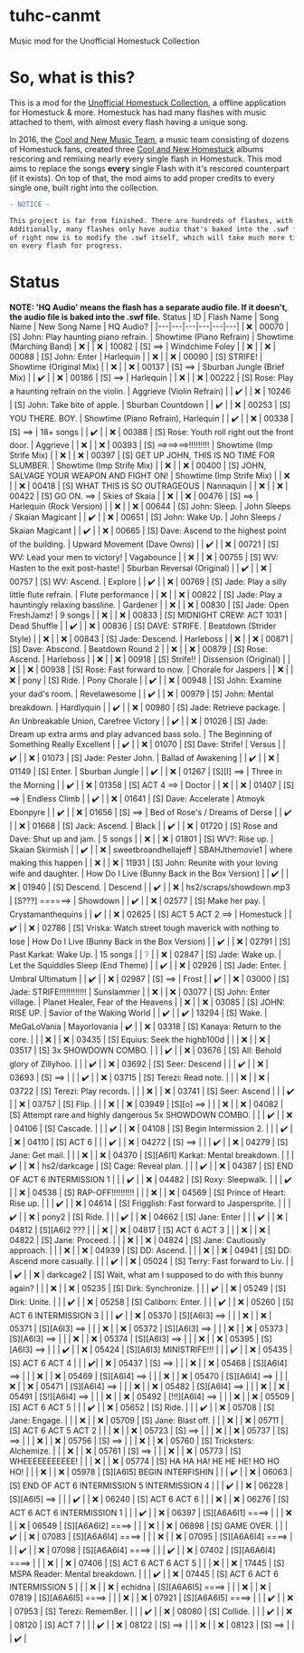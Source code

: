 # tuhc-canmt
 Music mod for the Unofficial Homestuck Collection
 
# So, what is this?
This is a mod for the [Unofficial Homestuck Collection](https://github.com/Bambosh/unofficial-homestuck-collection), a offline application for Homestuck & more. Homestuck has had many flashes with music attached to them, with almost every flash having a unique song.

In 2016, the [Cool and New Music Team](https://coolandnewwebcomic.bandcamp.com/), a music team consisting of dozens of Homestuck fans, created three [Cool and New Homestuck](https://coolandnewwebcomic.bandcamp.com/album/cool-and-new-homestuck) albums rescoring and remixing nearly every single flash in Homestuck. This mod aims to replace the songs **every** single Flash with it's rescored counterpart (if it exists). On top of that, the mod aims to add proper credits to every single one, built right into the collection.

```diff
- NOTICE -

This project is far from finished. There are hundreds of flashes, with some of them having multiple songs at once. 
Additionally, many flashes only have audio that's baked into the .swf file, meaning the only way to replace it as 
of right now is to modify the .swf itself, which will take much more time. Check the chart below for information 
on every flash for progress.
```

# Status
**NOTE: 'HQ Audio' means the flash has a separate audio file. If it doesn't, the audio file is baked into the .swf file.**
Status | ID | Flash Name | Song Name | New Song Name | HQ Audio? |
|---|---|---|---|---|---|
| :x: | 00070 | [S] John: Play haunting piano refrain. | Showtime (Piano Refrain) | Showtime (Marching Band) | :x: |
| :x: | 10082 | [S] ==> | Windchime Foley |  | :x: |
| :x: | 00088 | [S] John: Enter | Harlequin |  | :x: |
| :x: | 00090 | [S] STRIFE! | Showtime (Original Mix) |  | :x: |
| :x: | 00137 | [S] ==> | Sburban Jungle (Brief Mix) |  | :heavy_check_mark: |
| :x: | 00186 | [S] ==> | Harlequin |  | :x: |
| :x: | 00222 | [S] Rose: Play a haunting refrain on the violin. | Aggrieve (Violin Refrain) |  | :heavy_check_mark: |
| :x: | 10246 | [S] John: Take bite of apple. | Sburban Countdown |  | :heavy_check_mark: |
| :x: | 00253 | [S] YOU THERE. BOY. | Showtime (Piano Refrain), Harlequin |  | :heavy_check_mark: |
| :x: | 00338 | [S] ==> | 18+ songs |  | :heavy_check_mark: |
| :x: | 00388 | [S] Rose: Youth roll right out the front door. | Aggrieve |  | :x: |
| :x: | 00393 | [S] ==>==>==>!!!!!!!!! | Showtime (Imp Strife Mix) |  | :x: |
| :x: | 00397 | [S] GET UP JOHN, THIS IS NO TIME FOR SLUMBER. | Showtime (Imp Strife Mix) |  | :x: |
| :x: | 00400 | [S] JOHN, SALVAGE YOUR WEAPON AND FIGHT ON! | Showtime (Imp Strife Mix) |  | :x: |
| :x: | 00418 | [S] WHAT THIS IS SO OUTRAGEOUS | Nannaquin |  | :x: |
| :x: | 00422 | [S] GO ON. ==> | Skies of Skaia |  | :x: |
| :x: | 00476 | [S] ==> | Harlequin (Rock Version) |  | :x: |
| :x: | 00644 | [S] John: Sleep. | John Sleeps / Skaian Magicant |  | :heavy_check_mark: |
| :x: | 00651 | [S] John: Wake Up. | John Sleeps / Skaian Magicant |  | :heavy_check_mark: |
| :x: | 00665 | [S] Dave: Ascend to the highest point of the building. | Upward Movement (Dave Owns) |  | :heavy_check_mark: |
| :x: | 00721 | [S] WV: Lead your men to victory! | Vagabounce |  | :x: |
| :x: | 00755 | [S] WV: Hasten to the exit post-haste! | Sburban Reversal (Original) |  | :heavy_check_mark: |
| :x: | 00757 | [S] WV: Ascend. | Explore |  | :heavy_check_mark: |
| :x: | 00769 | [S] Jade: Play a silly little flute refrain. | Flute performance |  | :x: |
| :x: | 00822 | [S] Jade: Play a hauntingly relaxing bassline. | Gardener |  | :x: |
| :x: | 00830 | [S] Jade: Open FreshJamz! | 9 songs |  | :x: |
| :x: | 00833 | [S] MIDNIGHT CREW: ACT 1031 | Dead Shuffle |  | :heavy_check_mark: |
| :x: | 00836 | [S] DAVE: STRIFE. | Beatdown (Strider Style) |  | :x: |
| :x: | 00843 | [S] Jade: Descend. | Harleboss |  | :x: |
| :x: | 00871 | [S] Dave: Abscond. | Beatdown Round 2 |  | :x: |
| :x: | 00879 | [S] Rose: Ascend. | Harleboss |  | :x: |
| :x: | 00918 | [S] Strife!! | Dissension (Original) |  | :x: |
| :x: | 00938 | [S] Rose: Fast forward to now. | Chorale for Jaspers |  | :x: |
| :x: | pony | [S] Ride. | Pony Chorale |  | :heavy_check_mark: |
| :x: | 00948 | [S] John: Examine your dad's room. | Revelawesome |  | :heavy_check_mark: |
| :x: | 00979 | [S] John: Mental breakdown. | Hardlyquin |  | :heavy_check_mark: |
| :x: | 00980 | [S] Jade: Retrieve package. | An Unbreakable Union, Carefree Victory |  | :heavy_check_mark: |
| :x: | 01026 | [S] Jade: Dream up extra arms and play advanced bass solo. | The Beginning of Something Really Excellent |  | :heavy_check_mark: |
| :x: | 01070 | [S] Dave: Strife! | Versus |  | :heavy_check_mark: |
| :x: | 01073 | [S] Jade: Pester John. | Ballad of Awakening |  | :heavy_check_mark: |
| :x: | 01149 | [S] Enter. | Sburban Jungle |  | :heavy_check_mark: |
| :x: | 01267 | [S][I] ==> | Three in the Morning |  | :heavy_check_mark: |
| :x: | 01358 | [S] ACT 4 ==> | Doctor |  | :x: |
| :x: | 01407 | [S] ==> | Endless Climb |  | :heavy_check_mark: |
| :x: | 01641 | [S] Dave: Accelerate | Atmoyk Ebonpyre |  | :heavy_check_mark: |
| :x: | 01656 | [S] ==> |  Bed of Rose's / Dreams of Derse |  | :heavy_check_mark: |
| :x: | 01668 | [S] Jack: Ascend. | Black |  | :heavy_check_mark: |
| :x: | 01720 | [S] Rose and Dave: Shut up and jam. | 5 songs |  | :x: |
| :x: | 01801 | [S] WV?: Rise up. | Skaian Skirmish |  | :heavy_check_mark: |
| :x: | sweetbroandhellajeff | SBAHJthemovie1 | where making this happen |  | :x: |
| :x: | 11931 | [S] John: Reunite with your loving wife and daughter. | How Do I Live (Bunny Back in the Box Version) |  | :heavy_check_mark: |
| :x: | 01940 | [S] Descend. | Descend |  | :heavy_check_mark: |
| :x: | hs2/scraps/showdown.mp3 | [S???] ======> | Showdown |  | :heavy_check_mark: |
| :x: | 02577 | [S] Make her pay. | Crystamanthequins |  | :heavy_check_mark: |
| :x: | 02625 | [S] ACT 5 ACT 2 ==> | Homestuck |  | :heavy_check_mark: |
| :x: | 02786 | [S] Vriska: Watch street tough maverick with nothing to lose | How Do I Live (Bunny Back in the Box Version) |  | :heavy_check_mark: |
| :x: | 02791 | [S] Past Karkat: Wake Up. | 15 songs |  | :grey_question: |
| :x: | 02847 | [S] Jade: Wake up. | Let the Squiddles Sleep (End Theme) |  | :heavy_check_mark: |
| :x: | 02926 | [S] Jade: Enter. | Umbral Ultimatum |  | :heavy_check_mark: |
| :x: | 02987 | [S] ==> | Frost |  | :heavy_check_mark: |
| :x: | 03000 | [S] Jade: STRIFE!!!!!!!!!!!! | Sunslammer |  | :x: |
| :x: | 03077 | [S] John: Enter village. | Planet Healer, Fear of the Heavens |  | :x: |
| :x: | 03085 | [S] JOHN: RISE UP. | Savior of the Waking World |  | :heavy_check_mark: |
| :heavy_check_mark: | 13294 | [S] Wake. | MeGaLoVania | Mayorlovania | :heavy_check_mark: |
| :x: | 03318 | [S] Kanaya: Return to the core. |  |  | :x: |
| :x: | 03435 | [S] Equius: Seek the highb100d |  |  | :x: |
| :x: | 03517 | [S] 3x SHOWDOWN COMBO. |  |  | :heavy_check_mark: |
| :x: | 03676 | [S] All: Behold glory of Zillyhoo. |  |  | :heavy_check_mark: |
| :x: | 03692 | [S] Seer: Descend |  |  | :heavy_check_mark: |
| :x: | 03693 | [S] ==> |  |  | :heavy_check_mark: |
| :x: | 03715 | [S] Terezi: Read note. |  |  | :x: |
| :x: | 03722 | [S] Terezi: Play records. |  |  | :x: |
| :x: | 03741 | [S] Seer: Ascend |  |  | :heavy_check_mark: |
| :x: | 03757 | [S] Flip. |  |  | :x: |
| :x: | 03949 | [S][o] ==> |  |  | :x: |
| :x: | 04082 | [S] Attempt rare and highly dangerous 5x SHOWDOWN COMBO. |  |  | :heavy_check_mark: |
| :x: | 04106 | [S] Cascade. |  |  | :heavy_check_mark: |
| :x: | 04108 | [S] Begin Intermission 2. |  |  | :heavy_check_mark: |
| :x: | 04110 | [S] ACT 6 |  |  | :heavy_check_mark: |
| :x: | 04272 | [S] ==> |  |  | :heavy_check_mark: |
| :x: | 04279 | [S] Jane: Get mail. |  |  | :x: |
| :x: | 04370 | [S][A6I1] Karkat: Mental breakdown. |  |  | :heavy_check_mark: |
| :x: | hs2/darkcage | [S] Cage: Reveal plan. |  |  | :heavy_check_mark: |
| :x: | 04387 | [S] END OF ACT 6 INTERMISSION 1 |  |  | :heavy_check_mark: |
| :x: | 04482 | [S] Roxy: Sleepwalk. |  |  | :heavy_check_mark: |
| :x: | 04538 | [S] RAP-OFF!!!!!!!!!! |  |  | :x: |
| :x: | 04569 | [S] Prince of Heart: Rise up. |  |  | :heavy_check_mark: |
| :x: | 04614 | [S] Frigglish: Fast forward to Jaspersprite. |  |  | :heavy_check_mark: |
| :x: | pony2 | [S] Ride. |  |  | :heavy_check_mark: |
| :x: | 04662 | [S] Jane: Enter |  |  | :heavy_check_mark: |
| :x: | 04812 | [S][A6I2 ??? |  |  | :x: |
| :x: | 04817 | [S] ACT 6 ACT 3 |  |  | :x: |
| :x: | 04822 | [S] Jane: Proceed. |  |  | :x: |
| :x: | 04824 | [S] Jane: Cautiously approach. |  |  | :x: |
| :x: | 04939 | [S] DD: Ascend. |  |  | :x: |
| :x: | 04941 | [S] DD: Ascend more casually. |  |  | :heavy_check_mark: |
| :x: | 05024 | [S] Terry: Fast forward to Liv. |  |  | :heavy_check_mark: |
| :x: | darkcage2 | [S] Wait, what am I supposed to do with this bunny again? |  |  | :x: |
| :x: | 05235 | [S] Dirk: Synchronize. |  |  | :heavy_check_mark: |
| :x: | 05249 | [S] Dirk: Unite. |  |  | :heavy_check_mark: |
| :x: | 05258 | [S] Caliborn: Enter. |  |  | :heavy_check_mark: |
| :x: | 05260 | [S] ACT 6 INTERMISSION 3 |  |  | :heavy_check_mark: |
| :x: | 05370 | [S][A6I3] ==> |  |  | :x: |
| :x: | 05371 | [S][A6I3] ==> |  |  | :x: |
| :x: | 05372 | [S][A6I3] ==> |  |  | :x: |
| :x: | 05373 | [S][A6I3] ==> |  |  | :x: |
| :x: | 05374 | [S][A6I3] ==> |  |  | :x: |
| :x: | 05395 | [S][A6I3] ==> |  |  | :heavy_check_mark: |
| :x: | 05424 | [S][A6I3] MINISTRIFE!!! |  |  | :heavy_check_mark: |
| :x: | 05435 | [S] ACT 6 ACT 4 |  |  | :heavy_check_mark:|
| :x: | 05437 | [S] ==> |  |  | :x: |
| :x: | 05468 | [S][A6I4] ==> |  |  | :x: |
| :x: | 05469 | [S][A6I4] ==> |  |  | :x: |
| :x: | 05470 | [S][A6I4] ==> |  |  | :x: |
| :x: | 05471 | [S][A6I4] ==> |  |  | :x: |
| :x: | 05482 | [S][A6I4] ==> |  |  | :x: |
| :x: | 05491 | [S!][A6I4] ==> |  |  | :x: |
| :x: | 05492 | [!!!][A6I4] ==> |  |  | :x: |
| :x: | 05509 | [S] ACT 6 ACT 5 |  |  | :heavy_check_mark: |
| :x: | 05652 | [S] Ride. |  |  | :heavy_check_mark: |
| :x: | 05708 | [S] Jane: Engage. |  |  | :x: |
| :x: | 05709 | [S] Jane: Blast off. |  |  | :x: |
| :x: | 05711 | [S] ACT 6 ACT 5 ACT 2 |  |  | :x: |
| :x: | 05723 | [S] ==> |  |  | :x: |
| :x: | 05737 | [S] ==> |  |  | :x: |
| :x: | 05756 | [S] ==> |  |  | :x: |
| :x: | 05760 | [S] Tricksters: Alchemize. |  |  | :x: |
| :x: | 05761 | [S] ==> |  |  | :x: |
| :x: | 05773 | [S] WHEEEEEEEEEEE! |  |  | :x: |
| :x: | 05774 | [S] HA HA HA! HE HE HE! HO HO HO! |  |  | :x: |
| :x: | 05978 | [S][A6I5] BEGIN INTERFISHIN |  |  | :heavy_check_mark: |
| :x: | 06063 | [S] END OF ACT 6 INTERMISSION 5 INTERMISSION 4 |  |  | :heavy_check_mark: |
| :x: | 06228 | [S][A6I5] ==> |  |  | :heavy_check_mark: |
| :x: | 06240 | [S] ACT 6 ACT 6 |  |  | :x: |
| :x: | 06276 | [S] ACT 6 ACT 6 INTERMISSION 1 |  |  | :heavy_check_mark: |
| :x: | 06397 | [S][A6A6I1] ====> |  |  | :x: |
| :x: | 06549 | [S][A6A6I2] ====> |  |  | :x: |
| :x: | 06898 | [S] GAME OVER. |  |  | :heavy_check_mark: |
| :x: | 07083 | [S][A6A6I4] ====> |  |  | :x: |
| :x: | 07095 | [S][A6A6I4] ====> |  |  | :heavy_check_mark: |
| :x: | 07098 | [S][A6A6I4] ====> |  |  | :heavy_check_mark: |
| :x: | 07402 | [S][A6A6I4] ====> |  |  | :x: |
| :x: | 07406 | [S] ACT 6 ACT 6 ACT 5 |  |  | :x: |
| :x: | 17445 | [S] MSPA Reader: Mental breakdown. |  |  | :heavy_check_mark: |
| :x: | 07445 | [S] ACT 6 ACT 6 INTERMISSION 5 |  |  | :x: |
| :x: | echidna | [S][A6A6I5] ====> |  |  | :x: |
| :x: | 07819 | [S][A6A6I5] ====> |  |  | :x: |
| :x: | 07921 | [S][A6A6I5] ====> |  |  | :heavy_check_mark: |
| :x: | 07953 | [S] Terezi: Remem8er. |  |  | :heavy_check_mark: |
| :x: | 08080 | [S] Collide. |  |  | :heavy_check_mark: |
| :x: | 08120 | [S] ACT 7 |  |  | :heavy_check_mark: |
| :x: | 08122 | [S] ==> |  |  | :x: |
| :x: | 08123 | [S] ==> |  |  | :heavy_check_mark: |

